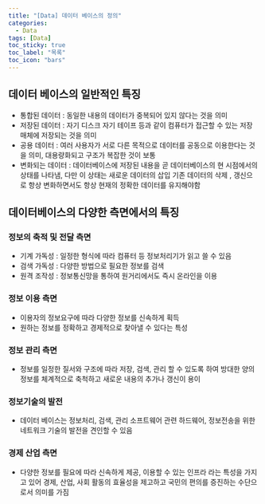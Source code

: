 ```yaml
---
title: "[Data] 데이터 베이스의 정의"
categories:
  - Data
tags: [Data]
toc_sticky: true
toc_label: "목록"
toc_icon: "bars"
---
```


## 데이터 베이스의 일반적인 특징

- 통합된 데이터 : 동일한 내용의 데이터가 중복되어 있지 않다는 것을 의미
- 저장된 데이터 : 자기 디스크 자기 테이프 등과 같이 컴퓨터가 접근할 수 있는 저장 매체에 저장되는 것을 의미
- 공용 데이터 : 여러 사용자가 서로 다른 목적으로 데이터를 공동으로 이용한다는 것을 의미, 대용량화되고 구조가 복잡한 것이 보통
- 변화되는 데이터 : 데이터베이스에 저장된 내용을 곧 데이터베이스의 현 시점에서의 상태를 나타냄, 다만 이 상태는 새로운 데이터의 삽입 기존 데이터의 삭제 , 갱신으로 항상 변화하면서도 항상 현재의 정확한 데이터를 유지해야함

## 데이터베이스의 다양한 측면에서의 특징

### 정보의 축적 및 전달 측면

- 기계 가독성 : 일정한 형식에 따라 컴퓨터 등 정보처리기가 읽고 쓸 수 있음
- 검색 가독성 : 다양한 방법으로 필요한 정보를 검색
- 원격 조작성 : 정보통신망을 통하여 원거리에서도 즉시 온라인을 이용

### 정보 이용 측면

- 이용자의 정보요구에 따라 다양한 정보를 신속하게 획득
- 원하는 정보를 정확하고 경제적으로 찾아낼 수 있다는 특성

### 정보 관리 측면

- 정보를 일정한 질서와 구조에 따라 저장, 검색, 관리 할 수 있도록 하여 방대한 양의 정보를 체계적으로 축척하고 새로운 내용의 추가나 갱신이 용이

### 정보기술의 발전

- 데이터 베이스는 정보처리, 검색, 관리 소프트웨어 관련 하드웨어, 정보전송을 위한 네트워크 기술의 발전을 견인할 수 있음

### 경제 산업 측면

- 다양한 정보를 필요에 따라 신속하게 제공, 이용할 수 있는 인프라 라는 특성을 가지고 있어 경제, 산업, 사회 활동의 효율성을 제고하고 국민의 편의를 증진하는 수단으로서 의미를 가짐
